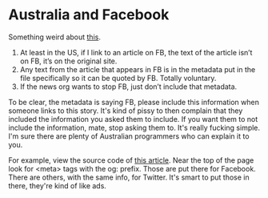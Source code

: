 # Australia and Facebook
Something weird about <a href="https://www.reuters.com/article/us-australia-media-facebook/facebook-to-block-news-on-australian-sites-after-new-law-riling-lawmakers-idUSKBN25S36J">this</a>.
1. At least in the US, if I link to an article on FB, the text of the article isn’t on FB, it’s on the original site.
2. Any text from the article that appears in FB is in the metadata put in the file specifically so it can be quoted by FB. Totally voluntary. 
3. If the news org wants to stop FB, just don’t include that metadata.

To be clear, the metadata is saying FB, please include this information when someone links to this story. It's kind of pissy to then complain that they included the information you asked them to include. If you want them to not include the information, mate, stop asking them to. It's really fucking simple. I'm sure there are plenty of Australian programmers who can explain it to you. 

For example, view the source code of <a href="http://scripting.com/2020/09/06/145953.html?title=australiaAndFacebook">this article</a>. Near the top of the page look for &lt;meta> tags with the og: prefix. Those are put there for Facebook. There are others, with the same info, for Twitter. It's smart to put those in there, they're kind of like ads. 

